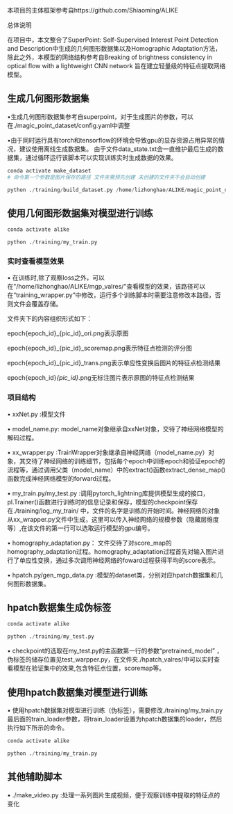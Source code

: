 本项目的主体框架参考自https://github.com/Shiaoming/ALIKE

总体说明

在项目中，本文整合了SuperPoint: Self-Supervised Interest Point Detection and Description中生成的几何图形数据集以及Homographic Adaptation方法，除此之外，本模型的网络结构参考自Breaking of brightness consistency in optical flow with a lightweight CNN network 旨在建立轻量级的特征点提取网络模型。



## 生成几何图形数据集

$\bullet$生成几何图形数据集参考自superpoint，对于生成图片的参数，可以在./magic_point_dataset/config.yaml中调整

$\bullet$由于同时运行具有torch和tensorflow的环境会导致gpu的显存资源占用异常的情况，建议使用离线生成数据集。 由于文件data_state.txt会一直维护最后生成的数据集，通过循环运行该脚本可以实现训练实时生成数据的效果。



```python
conda activate make_dataset
# 命令第一个参数是图片保存的路径 文件夹需预先创建 未创建的文件夹不会自动创建

python ./training/build_dataset.py /home/lizhonghao/ALIKE/magic_point_dataset/pic1

```
##  使用几何图形数据集对模型进行训练



```python
conda activate alike

python ./training/my_train.py 
```

### 实时查看模型效果
$\bullet$ 在训练时,除了观察loss之外，可以在"/home/lizhonghao/ALIKE/mgp_valres/"查看模型的效果，该路径可以在“training_wrapper.py”中修改，运行多个训练脚本时需要注意修改本路径，否则文件会覆盖存储。

文件夹下的内容组织形式如下：

epoch{epoch_id}_{pic_id}_ori.png表示原图

epoch{epoch_id}_{pic_id}_scoremap.png表示特征点检测的评分图

epoch{epoch_id}_{pic_id}_trans.png表示单应性变换后图片的特征点检测结果

epoch{epoch_id}_{pic_id}_.png无标注图片表示原图的特征点检测结果

### 项目结构

$\bullet$ xxNet.py :模型文件

$\bullet$ model_name.py: model_name对象继承自xxNet对象，交待了神经网络模型的解码过程。

$\bullet$ xx_wrapper.py :TrainWrapper对象继承自神经网络（model_name.py）对象，其交待了神经网络的训练细节，包括每个epoch中训练epoch和验证epoch的流程等，通过调用父类（model_name）中的extract()函数extract_dense_map()函数完成神经网络模型的forward过程。

$\bullet$ my_train.py/my_test.py :调用pytorch_lightning库提供模型生成的接口，pl.Trainer()函数进行训练时的信息记录和保存，模型的checkpoint保存在./training/log_my_train/ 中，文件的名字是训练的开始时间。神经网络的对象从xx_wrapper.py文件中生成，这里可以传入神经网络的规模参数（隐藏层维度等）,在该文件的第一行可以选取运行模型的gpu编号。

$\bullet$ homography_adaptation.py： 文件交待了对score_map的homography_adaptation过程。homography_adaptation过程首先对输入图片进行了单应性变换，通过多次调用神经网络的foward过程获得平均的score表示。

$\bullet$ hpatch.py/gen_mgp_data.py :模型的dataset类，分别对应hpatch数据集和几何图形数据集。

##  hpatch数据集生成伪标签

```python
conda activate alike

python ./training/my_test.py 
```
$\bullet$ checkpoint的选取在my_test.py的主函数第一行的参数“pretrained_model” ，伪标签的储存位置见test_warpper.py，在文件夹./hpatch_valres/中可以实时查看模型在验证集中的效果,包含特征点位置，scoremap等。


##  使用hpatch数据集对模型进行训练

$\bullet$ 使用hpatch数据集对模型进行训练（伪标签），需要修改./training/my_train.py最后面的train_loader参数，将train_loader设置为hpatch数据集的loader，然后执行如下所示的命令。

```python
conda activate alike

python ./training/my_train.py 
```
##  其他辅助脚本

$\bullet$ ./make_video.py :处理一系列图片生成视频，便于观察训练中提取的特征点的变化
